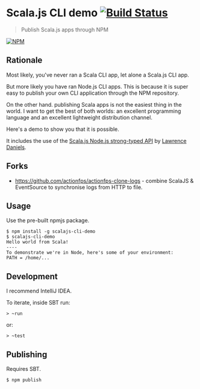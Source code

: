 # Scala.js CLI demo [![Build Status](https://travis-ci.org/ScalaWilliam/scalajs-cli-demo.svg?branch=master)](https://travis-ci.org/ScalaWilliam/scalajs-cli-demo)

> Publish Scala.js apps through NPM

[![NPM](https://nodei.co/npm/scalajs-cli-demo.png?compact=true)](https://nodei.co/npm/scalajs-cli-demo/)

## Rationale
 
Most likely, you've never ran a Scala CLI app, let alone a Scala.js CLI app.

But more likely you have ran Node.js CLI apps. This is because it is super
easy to publish your own CLI application through the NPM repository.

On the other hand. publishing Scala apps is not the easiest thing in the world.
I want to get the best of both worlds: an excellent programming language
and an excellent lightweight distribution channel.

Here's a demo to show you that it is possible.

It includes the use of the [Scala.js Node.js strong-typed API](https://github.com/scalajs-io/nodejs)
by [Lawrence Daniels](https://github.com/ldaniels528).

## Forks
* https://github.com/actionfps/actionfps-clone-logs - combine ScalaJS & EventSource to synchronise logs from HTTP to file.

## Usage
Use the pre-built npmjs package.

```
$ npm install -g scalajs-cli-demo
$ scalajs-cli-demo
Hello world from Scala!
----
To demonstrate we're in Node, here's some of your environment:
PATH = /home/...
```

## Development
I recommend IntelliJ IDEA. 

To iterate, inside SBT run:
```
> ~run
```

or:

```
> ~test
```

## Publishing
Requires SBT.

```
$ npm publish
```
